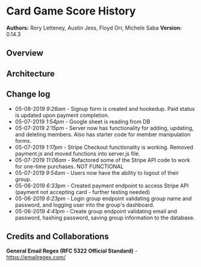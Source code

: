 # Card Game Score History

**Authors:** Rory Letteney, Austin Jess, Floyd Orr, Michele Saba
**Version:** 0.14.3

## Overview

## Architecture

## Change log
- 05-08-2019 *9:26am* - Signup form is created and hookedup. Paid status is updated upon payment completion.
- 05-07-2019 *1:54pm* - Google sheet is reading from DB
- 05-07-2019 *2:15pm* - Server now has functionality for adding, updating, and deleting members. Also has starter code for member manipulation forms.
- 05-07-2019 *1:17pm* - Stripe Checkout functionality is working. Removed payment.js and moved functions into server.js file.
- 05-07-2019 *11:06am* - Refactored some of the Stripe API code to work for one-time purchases. NOT FUNCTIONAL
- 05-07-2019 *9:54am* - Users now have the ability to logout of their group.
- 05-06-2019 *6:33pm* - Created payment endpoint to access Stripe API (payment not accepting card - further testing needed)
- 05-06-2019 *6:23pm* - Login group endpoint validating group name and password, and logging user into the group's dashboard.
- 05-06-2019 *4:41pm* - Create group endpoint validating email and password, hashing password, saving group information to the database.

## Credits and Collaborations

**General Email Regex (RFC 5322 Official Standard)** - https://emailregex.com/
